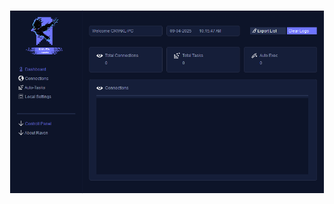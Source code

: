 ![Screenshot](https://raw.githubusercontent.com/Cryakl/Ultimate-RAT-Collection/refs/heads/main/RavenLoader/Screenshot.png)
